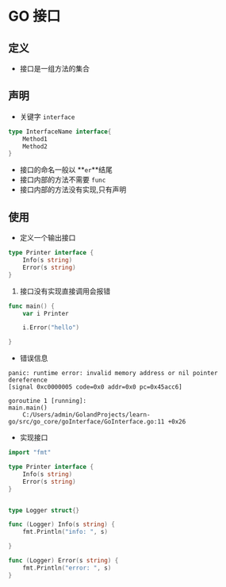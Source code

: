 # GO 接口

## 定义
- 接口是一组方法的集合

## 声明
- 关键字 `interface`

```go
type InterfaceName interface{
    Method1
    Method2
}
```

- 接口的命名一般以 **`er`**结尾
- 接口内部的方法不需要 `func`
- 接口内部的方法没有实现,只有声明


## 使用
- 定义一个输出接口

```go
type Printer interface {
	Info(s string)
	Error(s string)
}

```

1. 接口没有实现直接调用会报错


```go
func main() {
	var i Printer

	i.Error("hello")

}

```

- 错误信息

```text
panic: runtime error: invalid memory address or nil pointer dereference
[signal 0xc0000005 code=0x0 addr=0x0 pc=0x45acc6]

goroutine 1 [running]:
main.main()
	C:/Users/admin/GolandProjects/learn-go/src/go_core/goInterface/GoInterface.go:11 +0x26

```

- 实现接口

```go
import "fmt"

type Printer interface {
	Info(s string)
	Error(s string)
}


type Logger struct{}

func (Logger) Info(s string) {
	fmt.Println("info: ", s)

}

func (Logger) Error(s string) {
	fmt.Println("error: ", s)
}
```
